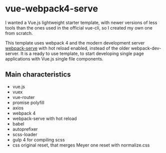 # vue-webpack4-serve
I wanted a Vue.js lightweight starter template, with newer versions of less tools than the ones used in the official vue-cli, so I created my own one from scratch.

This template uses webpack 4 and the modern development server [webpack-serve](https://github.com/webpack-contrib/webpack-serve) with hot reload enabled, instead of the older webpack-dev-server.
It is a ready to use template, to start developing single page applications with Vue.js single file components.

## Main characteristics
- vue.js
- vuex
- vue-router
- promise polyfill
- axios
- webpack 4
- webpack-serve with hot reload
- babel
- autoprefixer
- scss-loader
- gulp 4 for compiling scss
- css original reset, that merges Meyer one reset with normalize.css
